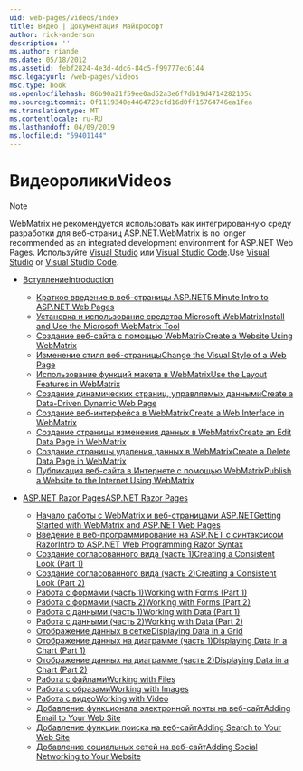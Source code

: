 ```yaml
---
uid: web-pages/videos/index
title: Видео | Документация Майкрософт
author: rick-anderson
description: ''
ms.author: riande
ms.date: 05/18/2012
ms.assetid: febf2824-4e3d-4dc6-84c5-f99777ec6144
msc.legacyurl: /web-pages/videos
msc.type: book
ms.openlocfilehash: 86b90a21f59ee0ad52a3e6f7db19d4714282105c
ms.sourcegitcommit: 0f1119340e4464720cfd16d0ff15764746ea1fea
ms.translationtype: MT
ms.contentlocale: ru-RU
ms.lasthandoff: 04/09/2019
ms.locfileid: "59401144"
---
```

# <a name="videos"></a><span data-ttu-id="47c37-102">Видеоролики</span><span class="sxs-lookup"><span data-stu-id="47c37-102">Videos</span></span>


> [!NOTE] 
> <span data-ttu-id="47c37-103">WebMatrix не рекомендуется использовать как интегрированную среду разработки для веб-страниц ASP.NET.</span><span class="sxs-lookup"><span data-stu-id="47c37-103">WebMatrix is no longer recommended as an integrated development environment for ASP.NET Web Pages.</span></span> <span data-ttu-id="47c37-104">Используйте [Visual Studio](xref:aspnet/web-pages/overview/getting-started/program-asp-net-web-pages-in-visual-studio) или [Visual Studio Code](https://code.visualstudio.com/).</span><span class="sxs-lookup"><span data-stu-id="47c37-104">Use [Visual Studio](xref:aspnet/web-pages/overview/getting-started/program-asp-net-web-pages-in-visual-studio) or [Visual Studio Code](https://code.visualstudio.com/).</span></span>

- [<span data-ttu-id="47c37-105">Вступление</span><span class="sxs-lookup"><span data-stu-id="47c37-105">Introduction</span></span>](introduction/index.md)

    - [<span data-ttu-id="47c37-106">Краткое введение в веб-страницы ASP.NET</span><span class="sxs-lookup"><span data-stu-id="47c37-106">5 Minute Intro to ASP.NET Web Pages</span></span>](introduction/5-minute-introduction-to-aspnet-web-pages.md)
    - [<span data-ttu-id="47c37-107">Установка и использование средства Microsoft WebMatrix</span><span class="sxs-lookup"><span data-stu-id="47c37-107">Install and Use the Microsoft WebMatrix Tool</span></span>](introduction/install-and-use-the-microsoft-webmatrix-tool.md)
    - [<span data-ttu-id="47c37-108">Создание веб-сайта с помощью WebMatrix</span><span class="sxs-lookup"><span data-stu-id="47c37-108">Create a Website Using WebMatrix</span></span>](introduction/create-a-website-using-webmatrix.md)
    - [<span data-ttu-id="47c37-109">Изменение стиля веб-страницы</span><span class="sxs-lookup"><span data-stu-id="47c37-109">Change the Visual Style of a Web Page</span></span>](introduction/change-the-visual-style-of-a-web-page.md)
    - [<span data-ttu-id="47c37-110">Использование функций макета в WebMatrix</span><span class="sxs-lookup"><span data-stu-id="47c37-110">Use the Layout Features in WebMatrix</span></span>](introduction/use-the-layout-features-in-webmatrix.md)
    - [<span data-ttu-id="47c37-111">Создание динамических страниц, управляемых данными</span><span class="sxs-lookup"><span data-stu-id="47c37-111">Create a Data-Driven Dynamic Web Page</span></span>](introduction/create-a-data-driven-dynamic-web-page.md)
    - [<span data-ttu-id="47c37-112">Создание веб-интерфейса в WebMatrix</span><span class="sxs-lookup"><span data-stu-id="47c37-112">Create a Web Interface in WebMatrix</span></span>](introduction/create-a-web-interface-in-webmatrix.md)
    - [<span data-ttu-id="47c37-113">Создание страницы изменения данных в WebMatrix</span><span class="sxs-lookup"><span data-stu-id="47c37-113">Create an Edit Data Page in WebMatrix</span></span>](introduction/create-an-edit-data-page-in-webmatrix.md)
    - [<span data-ttu-id="47c37-114">Создание страницы удаления данных в WebMatrix</span><span class="sxs-lookup"><span data-stu-id="47c37-114">Create a Delete Data Page in WebMatrix</span></span>](introduction/create-a-delete-data-page-in-webmatrix.md)
    - [<span data-ttu-id="47c37-115">Публикация веб-сайта в Интернете с помощью WebMatrix</span><span class="sxs-lookup"><span data-stu-id="47c37-115">Publish a Website to the Internet Using WebMatrix</span></span>](introduction/publish-a-website-to-the-internet-using-webmatrix.md)
- [<span data-ttu-id="47c37-116">ASP.NET Razor Pages</span><span class="sxs-lookup"><span data-stu-id="47c37-116">ASP.NET Razor Pages</span></span>](aspnet-razor-pages/index.md)

    - [<span data-ttu-id="47c37-117">Начало работы с WebMatrix и веб-страницами ASP.NET</span><span class="sxs-lookup"><span data-stu-id="47c37-117">Getting Started with WebMatrix and ASP.NET Web Pages</span></span>](aspnet-razor-pages/getting-started-with-webmatrix-and-aspnet-web-pages.md)
    - [<span data-ttu-id="47c37-118">Введение в веб-программирование на ASP.NET с синтаксисом Razor</span><span class="sxs-lookup"><span data-stu-id="47c37-118">Intro to ASP.NET Web Programming Razor Syntax</span></span>](aspnet-razor-pages/introduction-to-aspnet-web-programming-using-the-razor-syntax.md)
    - [<span data-ttu-id="47c37-119">Создание согласованного вида (часть 1)</span><span class="sxs-lookup"><span data-stu-id="47c37-119">Creating a Consistent Look (Part 1)</span></span>](aspnet-razor-pages/creating-a-consistent-look-part-1.md)
    - [<span data-ttu-id="47c37-120">Создание согласованного вида (часть 2)</span><span class="sxs-lookup"><span data-stu-id="47c37-120">Creating a Consistent Look (Part 2)</span></span>](aspnet-razor-pages/creating-a-consistent-look-part-2.md)
    - [<span data-ttu-id="47c37-121">Работа с формами (часть 1)</span><span class="sxs-lookup"><span data-stu-id="47c37-121">Working with Forms (Part 1)</span></span>](aspnet-razor-pages/working-with-forms-part-1.md)
    - [<span data-ttu-id="47c37-122">Работа с формами (часть 2)</span><span class="sxs-lookup"><span data-stu-id="47c37-122">Working with Forms (Part 2)</span></span>](aspnet-razor-pages/working-with-forms-part-2.md)
    - [<span data-ttu-id="47c37-123">Работа с данными (часть 1)</span><span class="sxs-lookup"><span data-stu-id="47c37-123">Working with Data (Part 1)</span></span>](aspnet-razor-pages/working-with-data-part-1.md)
    - [<span data-ttu-id="47c37-124">Работа с данными (часть 2)</span><span class="sxs-lookup"><span data-stu-id="47c37-124">Working with Data (Part 2)</span></span>](aspnet-razor-pages/working-with-data-part-2.md)
    - [<span data-ttu-id="47c37-125">Отображение данных в сетке</span><span class="sxs-lookup"><span data-stu-id="47c37-125">Displaying Data in a Grid</span></span>](aspnet-razor-pages/displaying-data-in-a-grid.md)
    - [<span data-ttu-id="47c37-126">Отображение данных на диаграмме (часть 1)</span><span class="sxs-lookup"><span data-stu-id="47c37-126">Displaying Data in a Chart (Part 1)</span></span>](aspnet-razor-pages/displaying-data-in-a-chart-part-1.md)
    - [<span data-ttu-id="47c37-127">Отображение данных на диаграмме (часть 2)</span><span class="sxs-lookup"><span data-stu-id="47c37-127">Displaying Data in a Chart (Part 2)</span></span>](aspnet-razor-pages/displaying-data-in-a-chart-part-2.md)
    - [<span data-ttu-id="47c37-128">Работа с файлами</span><span class="sxs-lookup"><span data-stu-id="47c37-128">Working with Files</span></span>](aspnet-razor-pages/working-with-files.md)
    - [<span data-ttu-id="47c37-129">Работа с образами</span><span class="sxs-lookup"><span data-stu-id="47c37-129">Working with Images</span></span>](aspnet-razor-pages/working-with-images.md)
    - [<span data-ttu-id="47c37-130">Работа с видео</span><span class="sxs-lookup"><span data-stu-id="47c37-130">Working with Video</span></span>](aspnet-razor-pages/working-with-video.md)
    - [<span data-ttu-id="47c37-131">Добавление функционала электронной почты на веб-сайт</span><span class="sxs-lookup"><span data-stu-id="47c37-131">Adding Email to Your Web Site</span></span>](aspnet-razor-pages/adding-email-to-your-web-site.md)
    - [<span data-ttu-id="47c37-132">Добавление функции поиска на веб-сайт</span><span class="sxs-lookup"><span data-stu-id="47c37-132">Adding Search to Your Web Site</span></span>](aspnet-razor-pages/adding-search-to-your-web-site.md)
    - [<span data-ttu-id="47c37-133">Добавление социальных сетей на веб-сайт</span><span class="sxs-lookup"><span data-stu-id="47c37-133">Adding Social Networking to Your Website</span></span>](aspnet-razor-pages/adding-social-networking-to-your-website.md)
